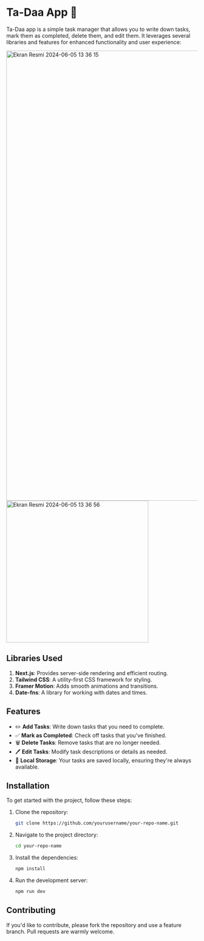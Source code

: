 # Ta-Daa App 🎉

Ta-Daa app is a simple task manager that allows you to write down tasks, mark them as completed, delete them, and edit them. It leverages several libraries and features for enhanced functionality and user experience:

<img width="1186" alt="Ekran Resmi 2024-06-05 13 36 15" src="https://github.com/elinoza/todoapp/assets/72200043/ba203d60-5688-49e9-8f3e-e9dd81658f90">

<img width="374" alt="Ekran Resmi 2024-06-05 13 36 56" src="https://github.com/elinoza/todoapp/assets/72200043/b6d9c91a-8f09-4d95-9d71-d2197a66747f">


## Libraries Used

1. **Next.js**: Provides server-side rendering and efficient routing.
2. **Tailwind CSS**: A utility-first CSS framework for styling.
3. **Framer Motion**: Adds smooth animations and transitions.
4. **Date-fns**: A library for working with dates and times.

## Features

- ✏️ **Add Tasks**: Write down tasks that you need to complete.
- ✅ **Mark as Completed**: Check off tasks that you've finished.
- 🗑️ **Delete Tasks**: Remove tasks that are no longer needed.
- 🖊️ **Edit Tasks**: Modify task descriptions or details as needed.
- 💾 **Local Storage**: Your tasks are saved locally, ensuring they're always available.


## Installation

To get started with the project, follow these steps:

1. Clone the repository:
    ```bash
    git clone https://github.com/yourusername/your-repo-name.git
    ```
2. Navigate to the project directory:
    ```bash
    cd your-repo-name
    ```
3. Install the dependencies:
    ```bash
    npm install
    ```
4. Run the development server:
    ```bash
    npm run dev
    ```


## Contributing

If you'd like to contribute, please fork the repository and use a feature branch. Pull requests are warmly welcome.
